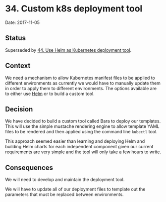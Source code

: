 # 34. Custom k8s deployment tool

Date: 2017-11-05

## Status

Superseded by [44. Use Helm as Kubernetes deployment tool](0044-use-helm-as-k8s-deployment-tool.md).

## Context

We need a mechanism to allow Kubernetes manifest files to be applied to different
environments as currently we would have to manually update them in order to apply them to
different environments. The options available are to either use
[Helm](https://github.com/kubernetes/helm) or to build a custom tool.

## Decision

We have decided to build a custom tool called Bara to deploy our templates. This will use
the simple mustache rendering engine to allow template YAML files to be rendered and then
applied using the command line `kubectl` tool.

This approach seemed easier than learning and deploying Helm and building Helm charts for
each independent component given our current requirements are very simple and the tool
will only take a few hours to write.

## Consequences

We will need to develop and maintain the deployment tool.

We will have to update all of our deployment files to template out the parameters that
must be replaced between environments.
